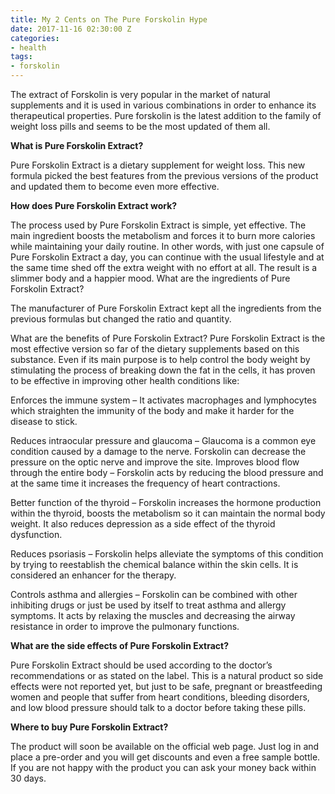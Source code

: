 ```yaml
---
title: My 2 Cents on The Pure Forskolin Hype
date: 2017-11-16 02:30:00 Z
categories:
- health
tags:
- forskolin
---
```


The extract of Forskolin is very popular in the market of natural supplements and it is used in various combinations in order to enhance its therapeutical properties. Pure forskolin is the latest addition to the family of weight loss pills and seems to be the most updated of them all.

**What is Pure Forskolin Extract?**

Pure Forskolin Extract is a dietary supplement for weight loss. This new formula picked the best features from the previous versions of the product and updated them to become even more effective. 

**How does Pure Forskolin Extract work?**

The process used by Pure Forskolin Extract is simple, yet effective. The main ingredient boosts the metabolism and forces it to burn more calories while maintaining your daily routine. In other words, with just one capsule of Pure Forskolin Extract a day, you can continue with the usual lifestyle and at the same time shed off the extra weight with no effort at all. The result is a slimmer body and a happier mood.
What are the ingredients of Pure Forskolin Extract?

The manufacturer of Pure Forskolin Extract kept all the ingredients from the previous formulas but changed the ratio and quantity.

What are the benefits of Pure Forskolin Extract?
Pure Forskolin Extract is the most effective version so far of the dietary supplements based on this substance. Even if its main purpose is to help control the body weight by stimulating the process of breaking down the fat in the cells, it has proven to be effective in improving  other health conditions like:

Enforces the immune system – It activates macrophages and lymphocytes which straighten the immunity of the body and make it harder for the disease to stick.

Reduces intraocular pressure and glaucoma – Glaucoma is a common eye condition caused by a damage to the nerve. Forskolin can decrease the pressure on the optic nerve and improve the site. 
Improves blood flow through the entire body – Forskolin acts by reducing the blood pressure and at the same time it increases the frequency of heart contractions.

Better function of the thyroid – Forskolin increases the hormone production within the thyroid, boosts the metabolism so it can maintain the normal body weight. It also reduces depression as a side effect of the thyroid dysfunction.

Reduces psoriasis – Forskolin helps alleviate the symptoms of this condition by trying to reestablish the chemical balance within the skin cells. It is considered an enhancer for the therapy.

Controls asthma and allergies – Forskolin can be combined with other inhibiting drugs or just be used by itself to treat asthma and allergy symptoms. It acts by relaxing the muscles and decreasing the airway resistance in order to improve the pulmonary functions.

**What are the side effects of Pure Forskolin Extract?**

Pure Forskolin Extract should be used according to the doctor’s recommendations or as stated on the label. This is a natural product so side effects were not reported yet, but just to be safe, pregnant or breastfeeding women and people that suffer from heart conditions, bleeding disorders, and low blood pressure should talk to a doctor before taking these pills.

**Where to buy Pure Forskolin Extract?**

The product will soon be available on the official web page. Just log in and place a pre-order and you will get discounts and even a free sample bottle. If you are not happy with the product you can ask your money back within 30 days.